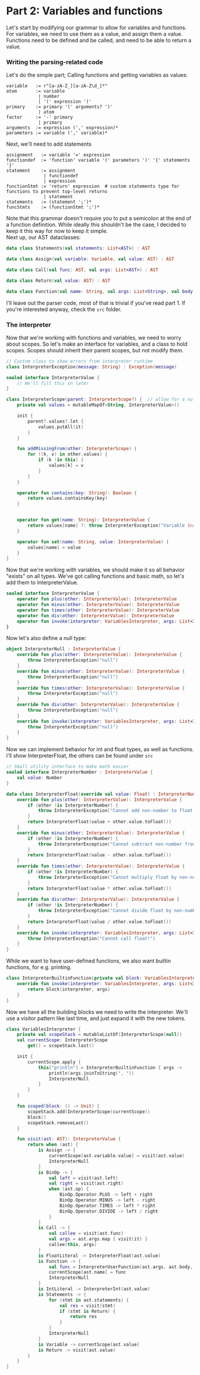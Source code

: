 # Part 2: Variables and functions

Let's start by modifying our grammar to allow for variables and functions.
For variables, we need to use them as a value, and assign them a value.
Functions need to be defined and be called, and need to be able to return a value.

### Writing the parsing-related code

Let's do the simple part; Calling functions and getting variables as values:
```
variable   := r"[a-zA-Z_][a-zA-Z\d_]*"
atom       := variable
            | number
            | '(' expression ')'
primary    := primary '(' arguments? ')'
            | atom
factor     := '-' primary
            | primary
arguments  := expression (',' expression)*
parameters := variable (',' variable)*
```

Next, we'll need to add statements
```
assignment   := variable '=' expression
functiondef  := 'function' variable '(' parameters ')' '{' statements '}' 
statement    := assignment
              | functiondef
              | expression
functionStmt := 'return' expression  # custom statements type for functions to prevent top-level returns
              | statement
statements   := (statement ';')*
funcStmts    := (functionStmt ';')*
```

Note that this grammar doesn't require you to put a semicolon at the end of a function definition. While ideally this 
shouldn't be the case, I decided to keep it this way for now to keep it simple.  
Next up, our AST dataclasses:

```kotlin
data class Statements(val statements: List<AST>) : AST

data class Assign(val variable: Variable, val value: AST) : AST

data class Call(val func: AST, val args: List<AST>) : AST

data class Return(val value: AST) : AST

data class Function(val name: String, val args: List<String>, val body: Statements) : AST
```

I'll leave out the parser code, most of that is trivial if you've read part 1. If you're interested anyway, check the `src` folder.


### The interpreter

Now that we're working with functions and variables, we need to worry about scopes. So let's make an interface for variables, and a class to hold scopes.
Scopes should inherit their parent scopes, but not modify them.

```kotlin
// Custom class to show errors from interpreter runtime
class InterpreterException(message: String) : Exception(message)

sealed interface InterpreterValue {
    // We'll fill this in later
}

class InterpreterScope(parent: InterpreterScope?) {  // allow for a null parent for the root scope
    private val values = mutableMapOf<String, InterpreterValue>()

    init {
        parent?.values?.let {
            values.putAll(it)
        }
    }

    fun addMissingFrom(other: InterpreterScope) {
        for ((k, v) in other.values) {
            if (k !in this) {
                values[k] = v
            }
        }
    }

    operator fun contains(key: String): Boolean {
        return values.containsKey(key)
    }


    operator fun get(name: String): InterpreterValue {
        return values[name] ?: throw InterpreterException("Variable $name not found")
    }

    operator fun set(name: String, value: InterpreterValue) {
        values[name] = value
    }
}
```

Now that we're working with variables, we should make it so all behavior "exists" on all types. We've got calling 
functions and basic math, so let's add them to InterpreterValue.

```kotlin
sealed interface InterpreterValue {
    operator fun plus(other: InterpreterValue): InterpreterValue
    operator fun minus(other: InterpreterValue): InterpreterValue
    operator fun times(other: InterpreterValue): InterpreterValue
    operator fun div(other: InterpreterValue): InterpreterValue
    operator fun invoke(interpreter: VariablesInterpreter, args: List<InterpreterValue>): InterpreterValue
}
```

Now let's also define a null type:

```kotlin
object InterpreterNull : InterpreterValue {
    override fun plus(other: InterpreterValue): InterpreterValue {
        throw InterpreterException("null")
    }
    override fun minus(other: InterpreterValue): InterpreterValue {
        throw InterpreterException("null")
    }
    override fun times(other: InterpreterValue): InterpreterValue {
        throw InterpreterException("null")
    }
    override fun div(other: InterpreterValue): InterpreterValue {
        throw InterpreterException("null")
    }
    override fun invoke(interpreter: VariablesInterpreter, args: List<InterpreterValue>): InterpreterValue {
        throw InterpreterException("null")
    }
}
```

Now we can implement behavior for int and float types, as well as functions. I'll show InterpreterFloat, the others can be found under `src`

```kotlin
// Small utility interface to make math easier
sealed interface InterpreterNumber : InterpreterValue {
    val value: Number
}

data class InterpreterFloat(override val value: Float) : InterpreterNumber {
    override fun plus(other: InterpreterValue): InterpreterValue {
        if (other !is InterpreterNumber) {
            throw InterpreterException("Cannot add non-number to float!")
        }
        return InterpreterFloat(value + other.value.toFloat())
    }
    override fun minus(other: InterpreterValue): InterpreterValue {
        if (other !is InterpreterNumber) {
            throw InterpreterException("Cannot subtract non-number from float!")
        }
        return InterpreterFloat(value - other.value.toFloat())
    }
    override fun times(other: InterpreterValue): InterpreterValue {
        if (other !is InterpreterNumber) {
            throw InterpreterException("Cannot multiply float by non-number!")
        }
        return InterpreterFloat(value * other.value.toFloat())
    }
    override fun div(other: InterpreterValue): InterpreterValue {
        if (other !is InterpreterNumber) {
            throw InterpreterException("Cannot divide float by non-number!")
        }
        return InterpreterFloat(value / other.value.toFloat())
    }
    override fun invoke(interpreter: VariablesInterpreter, args: List<InterpreterValue>): InterpreterValue {
        throw InterpreterException("Cannot call float!")
    }
}
```

While we want to have user-defined functions, we also want builtin functions, for e.g. printing.

```kotlin
class InterpreterBuiltinFunction(private val block: VariablesInterpreter.(List<InterpreterValue>) -> InterpreterValue) : InterpreterFunction() {
    override fun invoke(interpreter: VariablesInterpreter, args: List<InterpreterValue>): InterpreterValue {
        return block(interpreter, args)
    }
}
```

Now we have all the building blocks we need to write the interpreter. We'll use a visitor pattern like last time, and just expand it with the new tokens.

```kotlin
class VariablesInterpreter {
    private val scopeStack = mutableListOf(InterpreterScope(null))
    val currentScope: InterpreterScope
        get() = scopeStack.last()

    init {
        currentScope.apply {
            this["println"] = InterpreterBuiltinFunction { args ->
                println(args.joinToString(", "))
                InterpreterNull
            }
        }
    }

    fun scoped(block: () -> Unit) {
        scopeStack.add(InterpreterScope(currentScope))
        block()
        scopeStack.removeLast()
    }

    fun visit(ast: AST): InterpreterValue {
        return when (ast) {
            is Assign -> {
                currentScope[ast.variable.value] = visit(ast.value)
                InterpreterNull
            }
            is BinOp -> {
                val left = visit(ast.left)
                val right = visit(ast.right)
                when (ast.op) {
                    BinOp.Operator.PLUS -> left + right
                    BinOp.Operator.MINUS -> left - right
                    BinOp.Operator.TIMES -> left * right
                    BinOp.Operator.DIVIDE -> left / right
                }
            }
            is Call -> {
                val callee = visit(ast.func)
                val args = ast.args.map { visit(it) }
                callee(this, args)
            }
            is FloatLiteral -> InterpreterFloat(ast.value)
            is Function -> {
                val func = InterpreterUserFunction(ast.args, ast.body, currentScope)
                currentScope[ast.name] = func
                InterpreterNull
            }
            is IntLiteral -> InterpreterInt(ast.value)
            is Statements -> {
                for (stmt in ast.statements) {
                    val res = visit(stmt)
                    if (stmt is Return) {
                        return res
                    }
                }
                InterpreterNull
            }
            is Variable -> currentScope[ast.value]
            is Return -> visit(ast.value)
        }
    }
}
```

